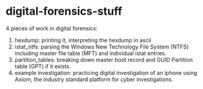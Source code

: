 # digital-forensics-stuff
4 pieces of work in digital forensics:
1) hexdump: printing it, interpreting the hexdump in ascii
2) istat_ntfs: parsing the Windows New Technology File System (NTFS) including master file table (MFT) and individual istat entries.
3) partition_tables: breaking down master boot record and GUID Partition table (GPT) if it exists.
4) example investigation: practicing digital investigation of an iphone using Axiom, the industry standard platform for cyber investigations.  

